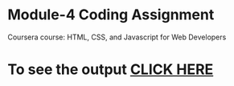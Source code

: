 

# Module-4 Coding Assignment

Coursera course: HTML, CSS, and Javascript for Web Developers

# To see the output [CLICK HERE](https://lesfuj.github.io/mod4/sol4/index.html)
